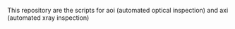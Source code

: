 This repository are the scripts for aoi (automated optical inspection) and axi (automated xray inspection)
